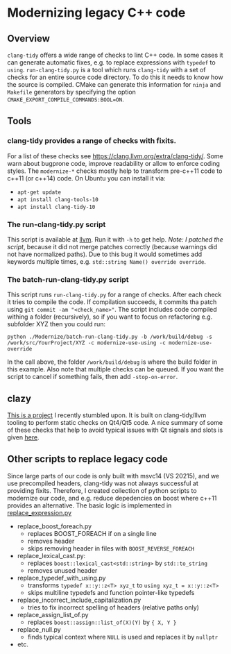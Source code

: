 
# Modernizing legacy C++ code

## Overview
`clang-tidy` offers a wide range of checks to lint C++ code. In some cases it can generate automatic fixes, e.g. to replace expressions with `typedef` to `using`.
`run-clang-tidy.py` is a tool which runs `clang-tidy` with a set of checks for an entire source code directory. To do this it needs to know how the source is compiled.
CMake can generate this information for `ninja` and `Makefile` generators by specifying the option `CMAKE_EXPORT_COMPILE_COMMANDS:BOOL=ON`.


## Tools
### clang-tidy provides a range of checks with fixits.
For a list of these checks see https://clang.llvm.org/extra/clang-tidy/. Some warn about bugprone code, improve readability or allow to enforce coding styles. The `modernize-*` checks mostly help to transform pre-c++11 code to c++11 (or c++14) code.
On Ubuntu you can install it via:
- `apt-get update`
- `apt install clang-tools-10`
- `apt install clang-tidy-10`

### The run-clang-tidy.py script
This script is available at [llvm](https://clang.llvm.org/extra/doxygen/run-clang-tidy_8py_source.html). Run it with `-h` to get help.
*Note: I patched the script*, because it did not merge patches correctly (because warnings did not have normalized paths). Due to this bug it would sometimes add keywords multiple times, e.g. `std::string Name() override override`.


### The batch-run-clang-tidy.py script
This script runs `run-clang-tidy.py` for a range of checks. After each check it tries to compile the code. If compilation succeeds, it commits tha patch using `git commit -am "<check_name>"`.
The script includes code compiled withing a folder (recursively), so if you want to focus on refactoring e.g. subfolder XYZ then you could run:

`python ./Modernize/batch-run-clang-tidy.py -b /work/build/debug -s /work/src/YourProject/XYZ -c modernize-use-using -c modernize-use-override`

In the call above, the folder `/work/build/debug` is where the build folder in this example. Also note that multiple checks can be queued. If you want the script to cancel if something fails, then add `-stop-on-error`.


## clazy
[This is a project](https://github.com/KDE/clazy) I recently stumbled upon. It is built on clang-tidy/llvm tooling to perform static checks on Qt4/Qt5 code.
A nice summary of some of these checks that help to avoid typical issues with Qt signals and slots is given [here](https://www.kdab.com/nailing-13-signal-slot-mistakes-clazy-1-3/).


## Other scripts to replace legacy code
Since large parts of our code is only built with msvc14 (VS 20215), and we use precompiled headers, clang-tidy was not always successful at providing fixits. Therefore, I created collection of python scripts to modernize our code, and e.g. reduce depedencies on boost where c++11 provides an alternative. The basic logic is implemented in [replace_expression.py](replace_scripts/replace_expression.py)

- replace_boost_foreach.py
  - replaces BOOST_FOREACH if on a single line
  - removes header
  - skips removing header in files with `BOOST_REVERSE_FOREACH`
- replace_lexical_cast.py:
  - replaces `boost::lexical_cast<std::string>` by `std::to_string`
  - removes unused header
- replace_typedef_with_using.py
  - transforms `typedef x::y::z<T> xyz_t` to `using xyz_t = x::y::z<T>`
  - skips multiline typedefs and function pointer-like typedefs
- replace_incorrect_include_capitalization.py
  - tries to fix incorrect spelling of headers (relative paths only)
- replace_assign_list_of.py
  - replaces `boost::assign::list_of(X)(Y)` by `{ X, Y }`
- replace_null.py
  - finds typical context where `NULL` is used and replaces it by `nullptr`
- etc.
